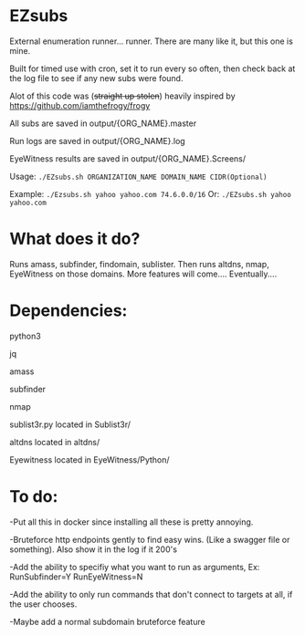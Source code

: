 # EZsubs
External enumeration runner... runner. There are many like it, but this one is mine. 

Built for timed use with cron, set it to run every so often, then check back at the log file to see if any new subs were found. 

Alot of this code was (~~straight up stolen~~) heavily inspired by https://github.com/iamthefrogy/frogy

All subs are saved in output/{ORG_NAME}.master

Run logs are saved in output/{ORG_NAME}.log

EyeWitness results are saved in output/{ORG_NAME}.Screens/

Usage: `./EZsubs.sh ORGANIZATION_NAME DOMAIN_NAME CIDR(Optional)`

Example: `./Ezsubs.sh yahoo yahoo.com 74.6.0.0/16` Or: `./EZsubs.sh yahoo yahoo.com`

# What does it do?
  Runs amass, subfinder, findomain, sublister. Then runs altdns, nmap, EyeWitness on those domains. More features will come.... Eventually.... 


# Dependencies:
  python3
  
  jq
  
  amass
  
  subfinder
  
  nmap
  
  sublist3r.py located in Sublist3r/
  
  altdns located in altdns/
  
  Eyewitness located in EyeWitness/Python/
  
  
# To do: 
  -Put all this in docker since installing all these is pretty annoying.
  
  -Bruteforce http endpoints gently to find easy wins. (Like a swagger file or something). Also show it in the log if it 200's
  
  -Add the ability to specifiy what you want to run as arguments, Ex: RunSubfinder=Y RunEyeWitness=N
  
  -Add the ability to only run commands that don't connect to targets at all, if the user chooses.
  
  -Maybe add a normal subdomain bruteforce feature
  
